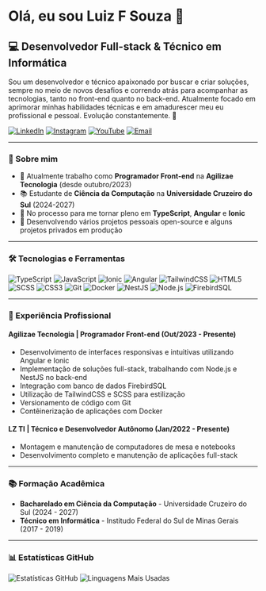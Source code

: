 # Olá, eu sou Luiz F Souza 👋

## 💻 Desenvolvedor Full-stack & Técnico em Informática

Sou um desenvolvedor e técnico apaixonado por buscar e criar soluções, sempre no meio de novos desafios e correndo atrás para acompanhar as tecnologias, tanto no front-end quanto no back-end. Atualmente focado em aprimorar minhas habilidades técnicas e em amadurescer meu eu profissional e pessoal. Evolução constantemente. 🚀

[![LinkedIn](https://img.shields.io/badge/LinkedIn-0077B5?style=flat-square)](https://www.linkedin.com/in/f3rn-luiz/) [![Instagram](https://img.shields.io/badge/Instagram-E4405F?style=flat-square&logo=instagram&logoColor=white)](https://www.instagram.com/f3rn.luiz) [![YouTube](https://img.shields.io/badge/YouTube-FF0000?style=flat-square&logo=youtube&logoColor=white)](https://www.youtube.com/@f3rn-luiz) [![Email](https://img.shields.io/badge/Email-D14836?style=flat-square&logo=Gmail&logoColor=white)](mailto:f3rn.luiz@gmail.com)

---

### 👤 Sobre mim

-   🏢 Atualmente trabalho como **Programador Front-end** na **Agilizae Tecnologia** (desde outubro/2023)
-   📚 Estudante de **Ciência da Computação** na **Universidade Cruzeiro do Sul** (2024-2027)
-   🌱 No processo para me tornar pleno em **TypeScript**, **Angular** e **Ionic**
-   🔭 Desenvolvendo vários projetos pessoais open-source e alguns projetos privados em produção

---

### 🛠️ Tecnologias e Ferramentas

![TypeScript](https://img.shields.io/badge/-TypeScript-3178C6?style=flat-square&logo=typescript&logoColor=white) ![JavaScript](https://img.shields.io/badge/-JavaScript-F7DF1E?style=flat-square&logo=javascript&logoColor=black) ![Ionic](https://img.shields.io/badge/-Ionic-3880FF?style=flat-square&logo=ionic&logoColor=white) ![Angular](https://img.shields.io/badge/-Angular-DD0031?style=flat-square&logo=angular&logoColor=white) ![TailwindCSS](https://img.shields.io/badge/-TailwindCSS-38B2AC?style=flat-square&logo=tailwind-css&logoColor=white) ![HTML5](https://img.shields.io/badge/-HTML5-E34F26?style=flat-square&logo=html5&logoColor=white) ![SCSS](https://img.shields.io/badge/-SCSS-CC6699?style=flat-square&logo=sass&logoColor=white) ![CSS3](https://img.shields.io/badge/-CSS3-1572B6?style=flat-square&logo=css3&logoColor=white) ![Git](https://img.shields.io/badge/-Git-F05032?style=flat-square&logo=git&logoColor=white) ![Docker](https://img.shields.io/badge/-Docker-2496ED?style=flat-square&logo=docker&logoColor=white) ![NestJS](https://img.shields.io/badge/-NestJS-E0234E?style=flat-square&logo=nestjs&logoColor=white) ![Node.js](https://img.shields.io/badge/Node.js-339933?style=flat-square&logo=node.js&logoColor=white) ![FirebirdSQL](https://img.shields.io/badge/-FirebirdSQL-FF4500?style=flat-square&logo=firebird&logoColor=white)

---

### 💼 Experiência Profissional

#### **Agilizae Tecnologia** | Programador Front-end (Out/2023 - Presente)

-   Desenvolvimento de interfaces responsivas e intuitivas utilizando Angular e Ionic
-   Implementação de soluções full-stack, trabalhando com Node.js e NestJS no back-end
-   Integração com banco de dados FirebirdSQL
-   Utilização de TailwindCSS e SCSS para estilização
-   Versionamento de código com Git
-   Contêinerização de aplicações com Docker

#### **LZ TI** | Técnico e Desenvolvedor Autônomo (Jan/2022 - Presente)

-   Montagem e manutenção de computadores de mesa e notebooks
-   Desenvolvimento completo e manutenção de aplicações full-stack

---

### 📚 Formação Acadêmica

-   **Bacharelado em Ciência da Computação** - Universidade Cruzeiro do Sul (2024 - 2027)
-   **Técnico em Informática** - Institudo Federal do Sul de Minas Gerais (2017 - 2019)

---

### 📊 Estatísticas GitHub

![Estatísticas GitHub](https://github-readme-stats.vercel.app/api?username=f3rn-luiz&show_icons=true&theme=radical) ![Linguagens Mais Usadas](https://github-readme-stats.vercel.app/api/top-langs/?username=f3rn-luiz&layout=compact&theme=radical)
